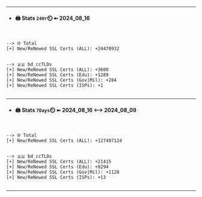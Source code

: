 

---
- #### 🖨️ **Stats** `24Hr`⏲️ ➼ 2024_08_16
```console


--> 🌐 Total
[+] New/ReNewed SSL Certs (ALL): +24470932


--> 🇧🇩 bd_ccTLDs
[+] New/ReNewed SSL Certs (ALL): +3600
[+] New/ReNewed SSL Certs (Edu): +1289
[+] New/ReNewed SSL Certs (Gov|Mil): +284
[+] New/ReNewed SSL Certs (ISPs): +1


```

---
- #### 🖨️ **Stats** `7Days`⏲️ ➼ 2024_08_16 <--> 2024_08_09
```console


--> 🌐 Total
[+] New/ReNewed SSL Certs (ALL): +127497124


--> 🇧🇩 bd_ccTLDs
[+] New/ReNewed SSL Certs (ALL): +21415
[+] New/ReNewed SSL Certs (Edu): +8294
[+] New/ReNewed SSL Certs (Gov|Mil): +1128
[+] New/ReNewed SSL Certs (ISPs): +13


```

---

